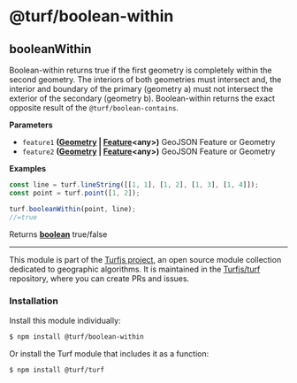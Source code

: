 # @turf/boolean-within

<!-- Generated by documentation.js. Update this documentation by updating the source code. -->

## booleanWithin

Boolean-within returns true if the first geometry is completely within the second geometry.
The interiors of both geometries must intersect and, the interior and boundary of the primary (geometry a)
must not intersect the exterior of the secondary (geometry b).
Boolean-within returns the exact opposite result of the `@turf/boolean-contains`.

**Parameters**

-   `feature1` **([Geometry](http://geojson.org/geojson-spec.html#geometry) \| [Feature](http://geojson.org/geojson-spec.html#feature-objects)&lt;any>)** GeoJSON Feature or Geometry
-   `feature2` **([Geometry](http://geojson.org/geojson-spec.html#geometry) \| [Feature](http://geojson.org/geojson-spec.html#feature-objects)&lt;any>)** GeoJSON Feature or Geometry

**Examples**

```javascript
const line = turf.lineString([[1, 1], [1, 2], [1, 3], [1, 4]]);
const point = turf.point([1, 2]);

turf.booleanWithin(point, line);
//=true
```

Returns **[boolean](https://developer.mozilla.org/en-US/docs/Web/JavaScript/Reference/Global_Objects/Boolean)** true/false

<!-- This file is automatically generated. Please don't edit it directly:
if you find an error, edit the source file (likely index.js), and re-run
./scripts/generate-readmes in the turf project. -->

---

This module is part of the [Turfjs project](http://turfjs.org/), an open source
module collection dedicated to geographic algorithms. It is maintained in the
[Turfjs/turf](https://github.com/Turfjs/turf) repository, where you can create
PRs and issues.

### Installation

Install this module individually:

```sh
$ npm install @turf/boolean-within
```

Or install the Turf module that includes it as a function:

```sh
$ npm install @turf/turf
```
